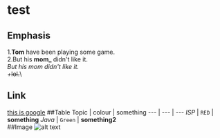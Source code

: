 # test
## Emphasis
1.**Tom** have been playing some game.\
2.But his **mom_** didn't like it.\
*But his *mom* didn't like it.  
+*~~lol.~~\
## Link
[this is google](https://www.google.com)
##Table
Topic | colour | something
--- | --- | ---
*ISP* | `RED` | **something**
*Java* | `Green` | **something2**\
##Image
![alt text](https://vignette.wikia.nocookie.net/vsbattles/images/d/d0/Doraemon_render.png/ "Doraemon 1")
